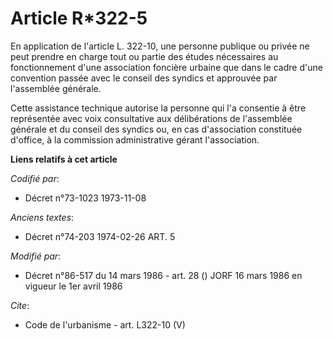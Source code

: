 # Article R*322-5

En application de l'article L. 322-10, une personne publique ou privée ne peut prendre en charge tout ou partie des études
nécessaires au fonctionnement d'une association foncière urbaine que dans le cadre d'une convention passée avec le conseil
des syndics et approuvée par l'assemblée générale. 

Cette assistance technique autorise la personne qui l'a consentie à être représentée avec voix consultative aux délibérations
de l'assemblée générale et du conseil des syndics ou, en cas d'association constituée d'office, à la commission
administrative gérant l'association.

**Liens relatifs à cet article**

_Codifié par_:

  - Décret n°73-1023 1973-11-08

_Anciens textes_:

  - Décret n°74-203 1974-02-26 ART. 5

_Modifié par_:

  - Décret n°86-517 du 14 mars 1986 - art. 28 () JORF 16 mars 1986 en vigueur le 1er avril 1986

_Cite_:

  - Code de l'urbanisme - art. L322-10 (V)
